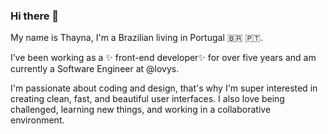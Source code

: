 ### Hi there 👋

My name is Thayna, I'm a Brazilian living in Portugal 🇧🇷 🇵🇹.

I’ve been working as a ✨ front-end developer✨ for over five years and am currently a Software Engineer at @lovys. 

I'm passionate about coding and design, that's why I'm super interested in creating clean, fast, and beautiful user interfaces. I also love being challenged, learning new things, and working in a collaborative environment.
